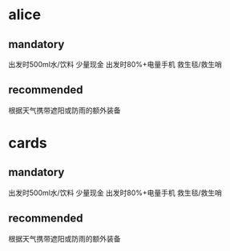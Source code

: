 # alice
## mandatory
出发时500ml水/饮料
少量现金
出发时80%+电量手机
救生毯/救生哨
## recommended
根据天气携带遮阳或防雨的额外装备
 
# cards
## mandatory
出发时500ml水/饮料
少量现金
出发时80%+电量手机
救生毯/救生哨
## recommended
根据天气携带遮阳或防雨的额外装备
